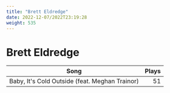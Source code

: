 ```yaml
---
title: "Brett Eldredge"
date: 2022-12-07/2022T23:19:28
weight: 535
---
```


# Brett Eldredge

 Song | Plays 
----- | -----:
Baby, It's Cold Outside (feat. Meghan Trainor) | 51
